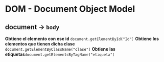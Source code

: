 # DOM - Document Object Model

## document -> `body`

**Obtiene el elemento con ese id** `document.getElementById("Id")`
**Obtiene los elementos que tienen dicha clase** `document.getElementByClassName("clase")`
**Obtiene las etiquetas**`document.getElementsByTagName("etiqueta")`